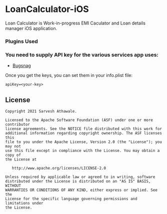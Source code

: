 # LoanCalculator-iOS
Loan Calculator is Work-in-progress EMI Caculator and Loan details manager iOS application.

### Plugins Used


### You need to supply API key for the various services app uses:
- [Bugsnag](https://app.bugsnag.com)

Once you get the keys, you can set them in your info.plist file:
```
apiKey=<your-key>

```

## License

```
Copyright 2021 Sarvesh Athawale.

Licensed to the Apache Software Foundation (ASF) under one or more contributor
license agreements. See the NOTICE file distributed with this work for
additional information regarding copyright ownership. The ASF licenses this
file to you under the Apache License, Version 2.0 (the "License"); you may not
use this file except in compliance with the License. You may obtain a copy of
the License at

   http://www.apache.org/licenses/LICENSE-2.0

Unless required by applicable law or agreed to in writing, software
distributed under the License is distributed on an "AS IS" BASIS, WITHOUT
WARRANTIES OR CONDITIONS OF ANY KIND, either express or implied. See the
License for the specific language governing permissions and limitations under
the License.
```
